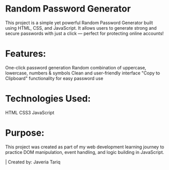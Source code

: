 # Random Password Generator
This project is a simple yet powerful Random Password Generator built using HTML, CSS, and JavaScript.
It allows users to generate strong and secure passwords with just a click — perfect for protecting online accounts!
#  Features:
One-click password generation
Random combination of uppercase, lowercase, numbers & symbols
Clean and user-friendly interface
"Copy to Clipboard" functionality for easy password use

# Technologies Used:
HTML
CSS3
JavaScript
# Purpose:
This project was created as part of my web development learning journey to practice DOM manipulation, event handling, and logic building in JavaScript.

| Created by: Javeria Tariq
